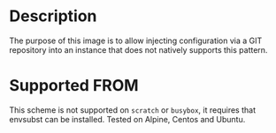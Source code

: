 # Description
The purpose of this image is to allow injecting configuration via a GIT repository into an instance that does not natively supports this pattern.

# Supported FROM
  This scheme is not supported on `scratch` or `busybox`, it requires that envsubst can be installed.
Tested on Alpine, Centos and Ubuntu.